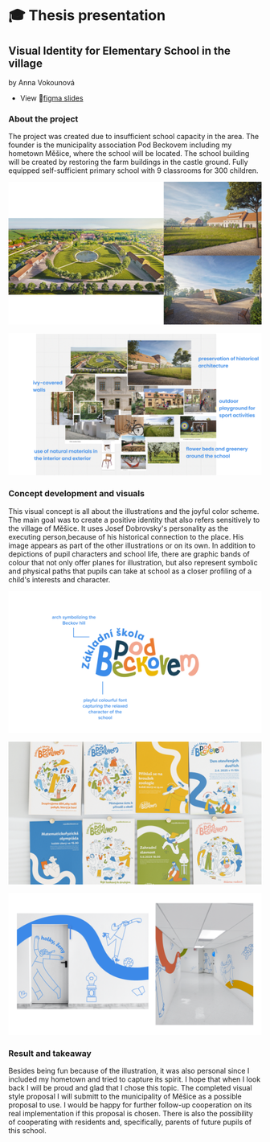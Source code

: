 # 🎓 Thesis presentation

## Visual Identity for Elementary School in the village 

by Anna Vokounová

- View 📁[figma slides](https://www.figma.com/proto/10tEkcuKMj7xXKM9MsBymw/thesis-presentation?page-id=0%3A1&type=design&node-id=5-15477&viewport=313%2C639%2C0.02&scaling=min-zoom&starting-point-node-id=1%3A638)

### About the project
The project was created due to insufficient school capacity in the area. The founder is the municipality association Pod Beckovem including my hometown Měšice, where the school will be located. 
The school building will be created by restoring the farm buildings in the castle ground. 
Fully equipped self-sufficient primary school with 9 classrooms for 300 children.
 
![An architectural visual representation of the school building in relation to the castle.](01.jpg)

![Moodboard of elements of the school exterier and interier including garden, playground or ivycovered walls.](02.jpg)
### Concept development and visuals
This visual concept is all about the illustrations and the joyful color scheme. The main goal was to create a positive identity that also refers sensitively to the village of Měšice. It uses Josef Dobrovsky's personality as the executing person,because of his historical connection to the place. His image appears as part of the other illustrations or on its own. In addition to depictions of pupil characters and school life, there are graphic bands of colour that not only offer planes for illustration, but also represent symbolic and physical paths that pupils can take at school as a closer profiling of a child's interests and character.

![colorful logotype of primary school Pod Beckovem.](03.jpg)

![new series of posters featuring new visual style with illustration and colors.](04.png)

![Design interier of school with illustration on the hall walls.](05.png)
### Result and takeaway
Besides being fun because of the illustration, it was also personal since I included my hometown and tried to capture its spirit. 
I hope that when I look back I will be proud and glad that I chose this topic. The completed visual style proposal I will submitt to the municipality of Měšice as a possible proposal to use. I would be happy for further follow-up cooperation on its real implementation if this proposal is chosen. There is also the possibility of cooperating with residents and, specifically, parents of future pupils of this school.
